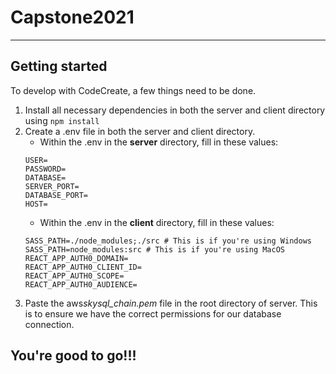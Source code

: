 # Capstone2021

---

## Getting started

To develop with CodeCreate, a few things need to be done.

1. Install all necessary dependencies in both the server and client directory using `npm install`
2. Create a .env file in both the server and client directory.
   - Within the .env in the **server** directory, fill in these values:
   ```
   USER=
   PASSWORD=
   DATABASE=
   SERVER_PORT=
   DATABASE_PORT=
   HOST=
   ```
   - Within the .env in the **client** directory, fill in these values:
   ```
   SASS_PATH=./node_modules;./src # This is if you're using Windows
   SASS_PATH=node_modules:src # This is if you're using MacOS
   REACT_APP_AUTH0_DOMAIN=
   REACT_APP_AUTH0_CLIENT_ID=
   REACT_APP_AUTH0_SCOPE=
   REACT_APP_AUTH0_AUDIENCE=
   ```
3. Paste the aws*skysql_chain.pem* file in the root directory of server. This is to ensure we have the correct permissions for our database connection.

## You're good to go!!!
